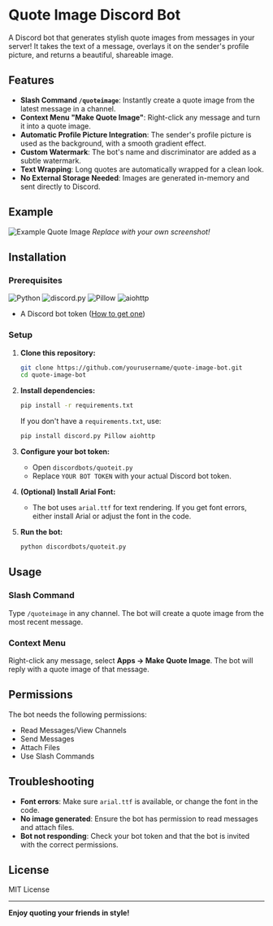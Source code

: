 # Quote Image Discord Bot

A Discord bot that generates stylish quote images from messages in your server!
It takes the text of a message, overlays it on the sender's profile picture, and returns a beautiful, shareable image.

## Features

- **Slash Command `/quoteimage`**: Instantly create a quote image from the latest message in a channel.
- **Context Menu "Make Quote Image"**: Right-click any message and turn it into a quote image.
- **Automatic Profile Picture Integration**: The sender's profile picture is used as the background, with a smooth gradient effect.
- **Custom Watermark**: The bot's name and discriminator are added as a subtle watermark.
- **Text Wrapping**: Long quotes are automatically wrapped for a clean look.
- **No External Storage Needed**: Images are generated in-memory and sent directly to Discord.

## Example

![Example Quote Image](https://i.imgur.com/your-example.png)
*Replace with your own screenshot!*

## Installation

### Prerequisites

![Python](https://img.shields.io/badge/Python-3.8%2B-blue?logo=python&logoColor=white)
![discord.py](https://img.shields.io/badge/discord.py-%3E%3D2.0-blueviolet?logo=python)
![Pillow](https://img.shields.io/badge/Pillow-%3E%3D8.0-yellow?logo=pillow)
![aiohttp](https://img.shields.io/badge/aiohttp-%3E%3D3.7-blue?logo=python)

- A Discord bot token ([How to get one](https://discord.com/developers/applications))

### Setup

1. **Clone this repository:**
   ```bash
   git clone https://github.com/yourusername/quote-image-bot.git
   cd quote-image-bot
   ```

2. **Install dependencies:**
   ```bash
   pip install -r requirements.txt
   ```

   If you don't have a `requirements.txt`, use:
   ```bash
   pip install discord.py Pillow aiohttp
   ```

3. **Configure your bot token:**
   - Open `discordbots/quoteit.py`
   - Replace `YOUR BOT TOKEN` with your actual Discord bot token.

4. **(Optional) Install Arial Font:**
   - The bot uses `arial.ttf` for text rendering. If you get font errors, either install Arial or adjust the font in the code.

5. **Run the bot:**
   ```bash
   python discordbots/quoteit.py
   ```

## Usage

### Slash Command

Type `/quoteimage` in any channel. The bot will create a quote image from the most recent message.

### Context Menu

Right-click any message, select **Apps → Make Quote Image**. The bot will reply with a quote image of that message.

## Permissions

The bot needs the following permissions:

- Read Messages/View Channels
- Send Messages
- Attach Files
- Use Slash Commands

## Troubleshooting

- **Font errors**: Make sure `arial.ttf` is available, or change the font in the code.
- **No image generated**: Ensure the bot has permission to read messages and attach files.
- **Bot not responding**: Check your bot token and that the bot is invited with the correct permissions.

## License

MIT License

---

**Enjoy quoting your friends in style!** 